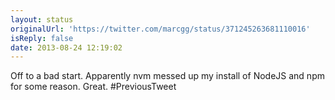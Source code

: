 ```yaml
---
layout: status
originalUrl: 'https://twitter.com/marcgg/status/371245263681110016'
isReply: false
date: 2013-08-24 12:19:02
---
```


Off to a bad start. Apparently nvm messed up my install of NodeJS and npm for some reason. Great. #PreviousTweet
